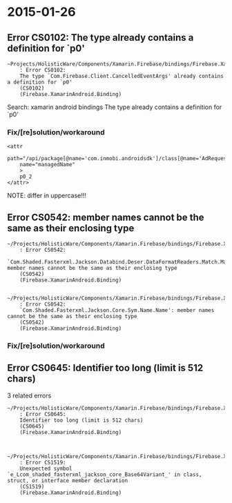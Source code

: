 # 2015-01-26


##	Error CS0102: The type  already contains a definition for `p0' 

	~Projects/HolisticWare/Components/Xamarin.Firebase/bindings/Firebase.XamarinAndroid.Binding/obj/Debug/generated/src/Com.Firebase.Client.IValueEventListener.cs(45,45)
		: Error CS0102: 
		The type `Com.Firebase.Client.CancelledEventArgs' already contains a definition for `p0' 
		(CS0102) 
		(Firebase.XamarinAndroid.Binding)
	
	
Search:
	xamarin android bindings
	The type  already contains a definition for `p0' 
	
###	Fix/[re]solution/workaround

	<attr 
		path="/api/package[@name='com.inmobi.androidsdk']/class[@name='AdRequestFailedEventArgs']/field[@name='p0']" 
		name="managedName"
		>
		p0_2
	</attr>
	
NOTE: differ in uppercase!!!

	
##	Error CS0542: member names cannot be the same as their enclosing type

	~/Projects/HolisticWare/Components/Xamarin.Firebase/bindings/Firebase.XamarinAndroid.Binding/obj/Debug/generated/src/Com.Shaded.Fasterxml.Jackson.Databind.Deser.DataFormatReaders.cs(73,73)
		: Error CS0542: 
		`Com.Shaded.Fasterxml.Jackson.Databind.Deser.DataFormatReaders.Match.Match': member names cannot be the same as their enclosing type 
		(CS0542) 
		(Firebase.XamarinAndroid.Binding)
		

	~/Projects/HolisticWare/Components/Xamarin.Firebase/bindings/Firebase.XamarinAndroid.Binding/obj/Debug/generated/src/Com.Shaded.Fasterxml.Jackson.Core.Sym.Name.cs(20,20)
		: Error CS0542: 
		`Com.Shaded.Fasterxml.Jackson.Core.Sym.Name.Name': member names cannot be the same as their enclosing type 
		(CS0542) 
		(Firebase.XamarinAndroid.Binding)		
		
###	Fix/[re]solution/workaround

		
		
		
		
##	Error CS0645: Identifier too long (limit is 512 chars) 

3 related errors

	~/Projects/HolisticWare/Components/Xamarin.Firebase/bindings/Firebase.XamarinAndroid.Binding/obj/Debug/generated/src/Com.Shaded.Fasterxml.Jackson.Databind.Cfg.BaseSettings.cs(17,17)
		: Error CS0645: 
		Identifier too long (limit is 512 chars) 
		(CS0645) 
		(Firebase.XamarinAndroid.Binding)		

	
	
	~/Projects/HolisticWare/Components/Xamarin.Firebase/bindings/Firebase.XamarinAndroid.Binding/obj/Debug/generated/src/Com.Shaded.Fasterxml.Jackson.Databind.Cfg.BaseSettings.cs(48,255+)
		: Error CS1519: 
		Unexpected symbol `e_Lcom_shaded_fasterxml_jackson_core_Base64Variant_' in class, struct, or interface member declaration 
		(CS1519) 
		(Firebase.XamarinAndroid.Binding)
	
	